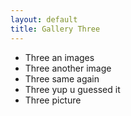 ```yaml
---
layout: default
title: Gallery Three
---
```


 - Three an images
 - Three another image
 - Three same again
 - Three yup u guessed it
 - Three picture
  
